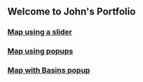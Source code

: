 ## Welcome to John's Portfolio


### [Map using a slider](https://petroleumgis.github.io/portfolio/slide)


### [Map using popups](https://petroleumgis.github.io/portfolio/test)

### [Map with Basins popup](https://petroleumgis.github.io/portfolio/plays)